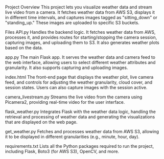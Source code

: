 Project Overview
This project lets you visualize weather data and stream live video from a camera. It fetches weather data from AWS S3, displays it in different time intervals, and captures images tagged as "sitting_down" or "standing_up." These images are uploaded to specific S3 buckets.

Files
API.py
Handles the backend logic. It fetches weather data from AWS, processes it, and provides routes for starting/stopping the camera session, capturing images, and uploading them to S3. It also generates weather plots based on the data.

app.py
The main Flask app. It serves the weather data and camera feed to the web interface, allowing users to select different weather attributes and granularity. It also supports capturing and uploading images.

index.html
The front-end page that displays the weather plot, live camera feed, and controls for adjusting the weather granularity, cloud cover, and session states. Users can also capture images with the session active.

camera_livestream.py
Streams the live video from the camera using Picamera2, providing real-time video for the user interface.

flask_weather.py
Integrates Flask with the weather data logic, handling the retrieval and processing of weather data and generating the visualizations that are displayed on the web page.

get_weather.py
Fetches and processes weather data from AWS S3, allowing it to be displayed in different granularities (e.g., minute, hour, day).

requirements.txt
Lists all the Python packages required to run the project, including Flask, Boto3 (for AWS S3), OpenCV, and more.
